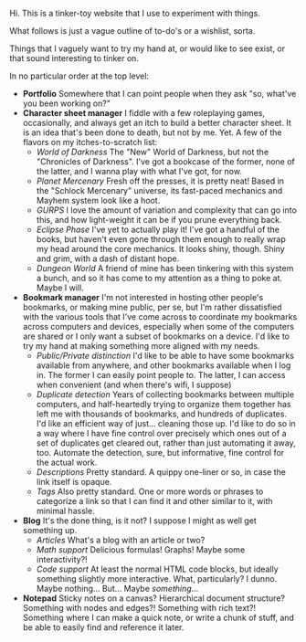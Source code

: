 Hi.  This is a tinker-toy website that I use to experiment with things.

What follows is just a vague outline of to-do's or a wishlist, sorta.

Things that I vaguely want to try my hand at, or would like to see exist, or that sound interesting to tinker on.

In no particular order at the top level:

- **Portfolio** Somewhere that I can point people when they ask "so, what've you been working on?"
- **Character sheet manager** I fiddle with a few roleplaying games, occasionally, and always get an itch to build a better character sheet.  It is an idea that's been done to death, but not by me.  Yet.  A few of the flavors on my itches-to-scratch list:
  - *World of Darkness* The "New" World of Darkness, but not the "Chronicles of Darkness".  I've got a bookcase of the former, none of the latter, and I wanna play with what I've got, for now.
  - *Planet Mercenary* Fresh off the presses, it is pretty neat!  Based in the "Schlock Mercenary" universe, its fast-paced mechanics and Mayhem system look like a hoot.
  - *GURPS* I love the amount of variation and complexity that can go into this, and how light-weight it can be if you prune everything back.
  - *Eclipse Phase* I've yet to actually play it!  I've got a handful of the books, but haven't even gone through them enough to really wrap my head around the core mechanics.  It looks shiny, though.  Shiny and grim, with a dash of distant hope.
  - *Dungeon World* A friend of mine has been tinkering with this system a bunch, and so it has come to my attention as a thing to poke at.  Maybe I will.
- **Bookmark manager** I'm not interested in hosting other people's bookmarks, or making mine public, per se, but I'm rather dissatisfied with the various tools that I've come across to coordinate my bookmarks across computers and devices, especially when some of the computers are shared or I only want a subset of bookmarks on a device.  I'd like to try my hand at making something more aligned with my needs.
  - *Public/Private distinction* I'd like to be able to have some bookmarks available from anywhere, and other bookmarks available when I log in.  The former I can easily point people to.  The latter, I can access when convenient (and when there's wifi, I suppose)
  - *Duplicate detection* Years of collecting bookmarks between multiple computers, and half-heartedly trying to organize them together has left me with thousands of bookmarks, and hundreds of duplicates.  I'd like an efficient way of just... cleaning those up.  I'd like to do so in a way where I have fine control over precisely which ones out of a set of duplicates get cleared out, rather than just automating it away, too.  Automate the detection, sure, but informative, fine control for the actual work.
  - *Descriptions* Pretty standard.  A quippy one-liner or so, in case the link itself is opaque.
  - *Tags* Also pretty standard.  One or more words or phrases to categorize a link so that I can find it and other similar to it, with minimal hassle.
- **Blog** It's the done thing, is it not?  I suppose I might as well get something up.
  - *Articles* What's a blog with an article or two?
  - *Math support* Delicious formulas!  Graphs!  Maybe some interactivity?!
  - *Code support* At least the normal HTML code blocks, but ideally something slightly more interactive.  What, particularly?  I dunno.  Maybe nothing... But... Maybe *something*...
- **Notepad** Sticky notes on a canvas?  Hierarchical document structure?  Something with nodes and edges?!  Something with rich text?!  Something where I can make a quick note, or write a chunk of stuff, and be able to easily find and reference it later.
